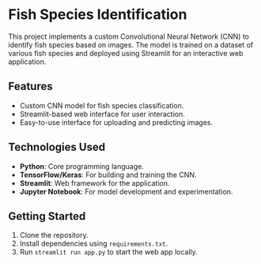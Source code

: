 
# Fish Species Identification

This project implements a custom Convolutional Neural Network (CNN) to identify fish species based on images. The model is trained on a dataset of various fish species and deployed using Streamlit for an interactive web application.

## Features
- Custom CNN model for fish species classification.
- Streamlit-based web interface for user interaction.
- Easy-to-use interface for uploading and predicting images.

## Technologies Used
- **Python**: Core programming language.
- **TensorFlow/Keras**: For building and training the CNN.
- **Streamlit**: Web framework for the application.
- **Jupyter Notebook**: For model development and experimentation.

## Getting Started
1. Clone the repository.
2. Install dependencies using `requirements.txt`.
3. Run `streamlit run app.py` to start the web app locally.


